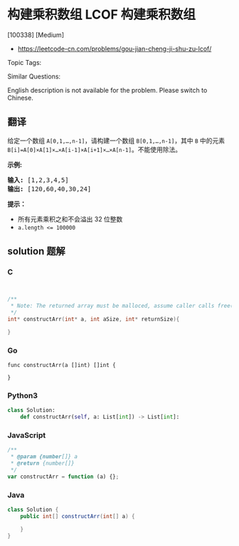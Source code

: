 # 构建乘积数组 LCOF 构建乘积数组

[100338] [Medium]

- https://leetcode-cn.com/problems/gou-jian-cheng-ji-shu-zu-lcof/

Topic Tags:

Similar Questions:

English description is not available for the problem. Please switch to Chinese.

## 翻译

给定一个数组 `A[0,1,…,n-1]`，请构建一个数组 `B[0,1,…,n-1]`，其中 `B` 中的元素 `B[i]=A[0]×A[1]×…×A[i-1]×A[i+1]×…×A[n-1]`。不能使用除法。

**示例:**

<pre><strong>输入:</strong> [1,2,3,4,5]
<strong>输出:</strong> [120,60,40,30,24]</pre>

**提示：**

- 所有元素乘积之和不会溢出 32 位整数
- `a.length <= 100000`

## solution 题解

### C

```c


/**
 * Note: The returned array must be malloced, assume caller calls free().
 */
int* constructArr(int* a, int aSize, int* returnSize){

}


```

### Go

```golang
func constructArr(a []int) []int {

}
```

### Python3

```python
class Solution:
    def constructArr(self, a: List[int]) -> List[int]:
```

### JavaScript

```javascript
/**
 * @param {number[]} a
 * @return {number[]}
 */
var constructArr = function (a) {};
```

### Java

```java
class Solution {
    public int[] constructArr(int[] a) {

    }
}
```
